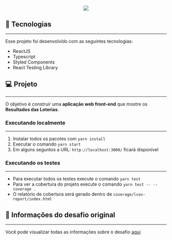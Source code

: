 <h1 align="center">
<img src="https://user-images.githubusercontent.com/2853428/116301437-65c01a00-a776-11eb-9ae8-7d6d9cf3d128.png">
</h1>

## 🚀 Tecnologias

---

Esse projeto foi desenvolvido com as seguintes tecnologias:

- ReactJS
- Typescript
- Styled Components
- React Testing Library

## 💻 Projeto

---

O objetivo é construir uma **aplicação web front-end** que mostre os **Resultados das Loterias**.

### Executando localmente

---

1. Instalar todos os pacotes com `yarn install`
2. Executar o comando `yarn start`
3. Em alguns seguntos a URL: `http://localhost:3000/` ficará disponível

### Executando os testes

---

- Para executar todos os testes execute o comando `yarn test`
- Para ver a cobertura do projeto execute o comando `yarn test -- --coverage .`
- O relatório de cobertura será gerado dentro de `coverage/lcov-report/index.html`

<!-- TODO: seção de preview, o que conseguiu implementar, o que não conseguiu -->

## 🔖 Informações do desafio original

---

Você pode visualizar todas as informações sobre o desafio [aqui](./instrucao.md)

